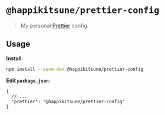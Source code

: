 # `@happikitsune/prettier-config`

> My personal [Prettier](https://prettier.io) config.

## Usage

**Install**:

```bash
npm install --save-dev @happikitsune/prettier-config
```

**Edit `package.json`**:

```jsonc
{
  // ...
  "prettier": "@happikitsune/prettier-config"
}
```
